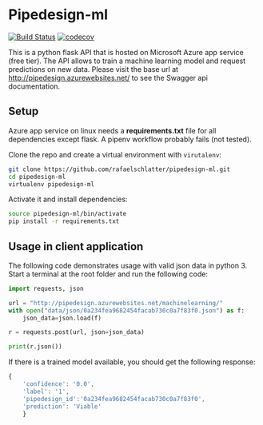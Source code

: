 # Pipedesign-ml
[![Build Status](https://travis-ci.org/rafaelschlatter/pipedesign-ml.svg?branch=master)](https://travis-ci.org/rafaelschlatter/pipedesign-ml)
[![codecov](https://codecov.io/gh/rafaelschlatter/pipedesign-ml/branch/master/graph/badge.svg)](https://codecov.io/gh/rafaelschlatter/pipedesign-ml)

This is a python flask API that is hosted on Microsoft Azure app service (free tier). The API allows to train a machine learning model and request predictions on new data. Please visit the base url at http://pipedesign.azurewebsites.net/ to see the Swagger api documentation.

## Setup
Azure app service on linux needs a **requirements.txt** file for all dependencies except flask. A pipenv workflow probably fails (not tested).

Clone the repo and create a virtual environment with `virutalenv`:
````bash
git clone https://github.com/rafaelschlatter/pipedesign-ml.git
cd pipedesign-ml
virtualenv pipedesign-ml
````

Activate it and install dependencies:
````bash
source pipedesign-ml/bin/activate
pip install -r requirements.txt
````

## Usage in client application
The following code demonstrates usage with valid json data in python 3. Start a terminal at the root folder and run the following code:

````python
import requests, json

url = "http://pipedesign.azurewebsites.net/machinelearning/"
with open("data/json/0a234fea9682454facab730c0a7f83f0.json") as f:
    json_data=json.load(f)

r = requests.post(url, json=json_data)

print(r.json())
````

If there is a trained model available, you should get the following response:
````javascript
{
    'confidence': '0.0',
    'label': '1',
    'pipedesign_id':'0a234fea9682454facab730c0a7f83f0',
    'prediction': 'Viable'
    }
````
